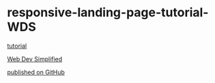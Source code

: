 # responsive-landing-page-tutorial-WDS

[tutorial](https://www.youtube.com/watch?v=K8BigvW7sZU&list=PLZlA0Gpn_vH8DWL14Wud_m8NeNNbYKOkj&index=31)

[Web Dev Simplified](https://www.youtube.com/channel/UCFbNIlppjAuEX4znoulh0Cw)


[published on GitHub](https://martucazpo.github.io/responsive-landing-page-tutorial-WDS/)